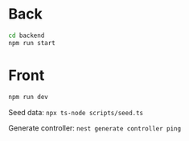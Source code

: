 # Back
```bash
cd backend
npm run start
```

# Front
```bash
npm run dev
```

Seed data:
`npx ts-node scripts/seed.ts`

Generate controller:
`nest generate controller ping`

